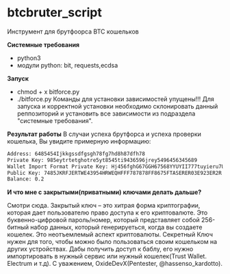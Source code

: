 # btcbruter_script
Инструмент для брутфоорса BTC кошельков

**Системные требования**
- python3
- модули python: bit, requests,ecdsa

**Запуск**
- chmod + x bitforce.py
- ./bitforce.py
Команды для установки зависимостей упущены!!!
Для запуска и корректной установки необходимо склонировать данный реппозиторий и установить все зависимости из подраздела "системные требования".

**Результат работы**
В случаи успеха брутфорса и успеха проверки кошелька, Вы увидите примерную информацию:

```bash
Address: 6485454Ijkkgssdfgsgh78fg7hd8h87dfh78
Private Key: 985eytrtetghotre5yt8545ti9436596jrey5496456345689
Wallet Import Format Private Key: Hj456fghG67GGH67568YYUYII777tuyieru7UTYt
Public Key: 7485JKRFJERTWE43954HRWEQHFFF787878FF8675FTASERER03E923ER2R
Balance: 0.2
```
**И что мне с закрытыми(приватными) ключами делать дальше?**

Смотри сюда.
Закрытый ключ – это хитрая форма криптографии, которая дает пользователю право доступа к его криптовалюте. 
Это буквенно-цифровой пароль/номер, который представляет собой 256-битный набор данных, который генерируеться, когда вы создаете кошелек. 
Это неотъемлемый аспект криптовалюты.
Секретный Ключ нужен для того, чтобы можно было пользоваться своим кошельком на других устройствах. 
Дабы получить доступ к баблу, его нужно импортировать в нужный сервис или нужный кошелек(Trust Wallet. Electrum и т.д).
С уважением,
OxideDevX(Pentester, @hassenso_kardotto).
